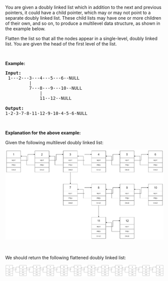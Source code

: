 <p>You are given a doubly linked list which in addition to the next and previous pointers, it could have a child pointer, which may or may not point to a separate doubly linked list. These child lists may have one or more children of their own, and so on, to produce a multilevel data structure, as shown in the example below.</p>

<p>Flatten the list so that all the nodes appear in a single-level, doubly linked list. You are given the head of the first level of the list.</p>

<p>&nbsp;</p>

<p><strong>Example:</strong></p>

<pre>
<strong>Input:</strong>
 1---2---3---4---5---6--NULL
         |
         7---8---9---10--NULL
             |
             11--12--NULL

<strong>Output:</strong>
1-2-3-7-8-11-12-9-10-4-5-6-NULL
</pre>

<p>&nbsp;</p>

<p><strong>Explanation for the above example:</strong></p>

<p>Given the following multilevel doubly linked list:</p>

<pre>
<img src="../img/flatten-a-multilevel-doubly-linked-list_1.png" style="width: 640px;" /></pre>

<p>&nbsp;</p>

<p>We should return the following flattened doubly linked list:</p>

<pre>
<img src="../img/flatten-a-multilevel-doubly-linked-list_2.png" style="width: 1100px;" /></pre>
